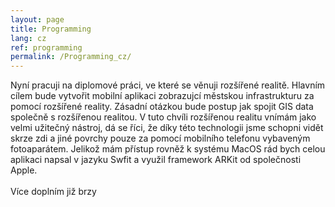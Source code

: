 ```yaml
---
layout: page
title: Programming
lang: cz
ref: programming
permalink: /Programming_cz/
---
```

Nyní pracuji na diplomové práci, ve které se věnuji rozšířené realitě. Hlavním cílem bude vytvořit mobilní aplikaci zobrazujcí městskou infrastrukturu za pomocí rozšířené reality. Zásadní otázkou bude postup jak spojit GIS data společně s rozšířenou realitou. V tuto chvíli rozšířenou realitu vnímám jako velmi užitečný nástroj, dá se říci, že díky této technologii jsme schopni vidět skrze zdi a jiné povrchy pouze za pomocí mobilního telefonu vybaveným fotoaparátem. 
Jelikož mám přístup rovněž k systému MacOS rád bych celou aplikaci napsal v jazyku Swfit a využil framework ARKit od společnosti Apple.
<br><br>
Více doplním již brzy